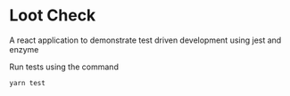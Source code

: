 # Loot Check

A react application to demonstrate test driven development using jest and enzyme

Run tests using the command

```bash
yarn test
```
